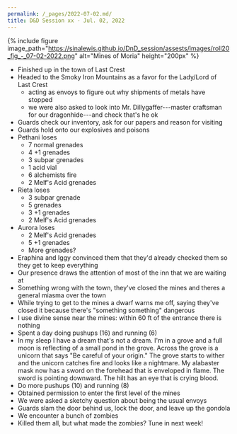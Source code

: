 ```yaml
---
permalink: /_pages/2022-07-02.md/
title: D&D Session xx - Jul. 02, 2022
---
```

{% include figure image_path="https://sinalewis.github.io/DnD_session/assests/images/roll20_fig_-_07-02-2022.png" alt="Mines of Moria" height="200px" %}

- Finished up in the town of Last Crest
- Headed to the Smoky Iron Mountains as a favor for the Lady/Lord of Last Crest
    - acting as envoys to figure out why shipments of metals have stopped
    - we were also asked to look into Mr. Dillygaffer---master craftsman for our dragonhide---and check that's he ok
- Guards check our inventory, ask for our papers and reason for visiting
- Guards hold onto our explosives and poisons
- Pethani loses
    - 7 normal grenades
    - 4 +1 grenades
    - 3 subpar grenades
    - 1 acid vial
    - 6 alchemists fire
    - 2 Melf's Acid grenades
- Rieta loses
    - 3 subpar grenade
    - 5 grenades
    - 3 +1 grenades
    - 2 Melf's Acid grenades
- Aurora loses
    - 2 Melf's Acid grenades
    - 5 +1 grenades
    - More grenades?
- Eraphina and Iggy convinced them that they'd already checked them so they get to keep everything
- Our presence draws the attention of most of the inn that we are waiting at
- Something wrong with the town, they've closed the mines and theres a general miasma over the town
- While trying to get to the mines a dwarf warns me off, saying they've closed it because there's "something something" dangerous
- I use divine sense near the mines: within 60 ft of the entrance there is nothing
- Spent a day doing pushups (16) and running (6)
- In my sleep I have a dream that's not a dream. I'm in a grove and a full moon is reflecting of a small pond in the grove. Across the grove is a unicorn that says "Be careful of your origin." The grove starts to wither and the unicorn catches fire and looks like a nightmare. My alabaster mask now has a sword on the forehead that is enveloped in flame. The sword is pointing downward. The hilt has an eye that is crying blood.
- Do more pushups (10) and running (8)
- Obtained permission to enter the first level of the mines
- We were asked a sketchy question about being the usual envoys
- Guards slam the door behind us, lock the door, and leave up the gondola
- We encounter a bunch of zombies
- Killed them all, but what made the zombies? Tune in next week!
    